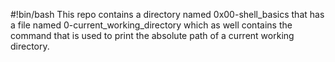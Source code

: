 #!bin/bash
This repo contains a directory named 0x00-shell_basics that has a file named 0-current_working_directory which as well contains the command that is used to print the absolute path of a current working directory.
